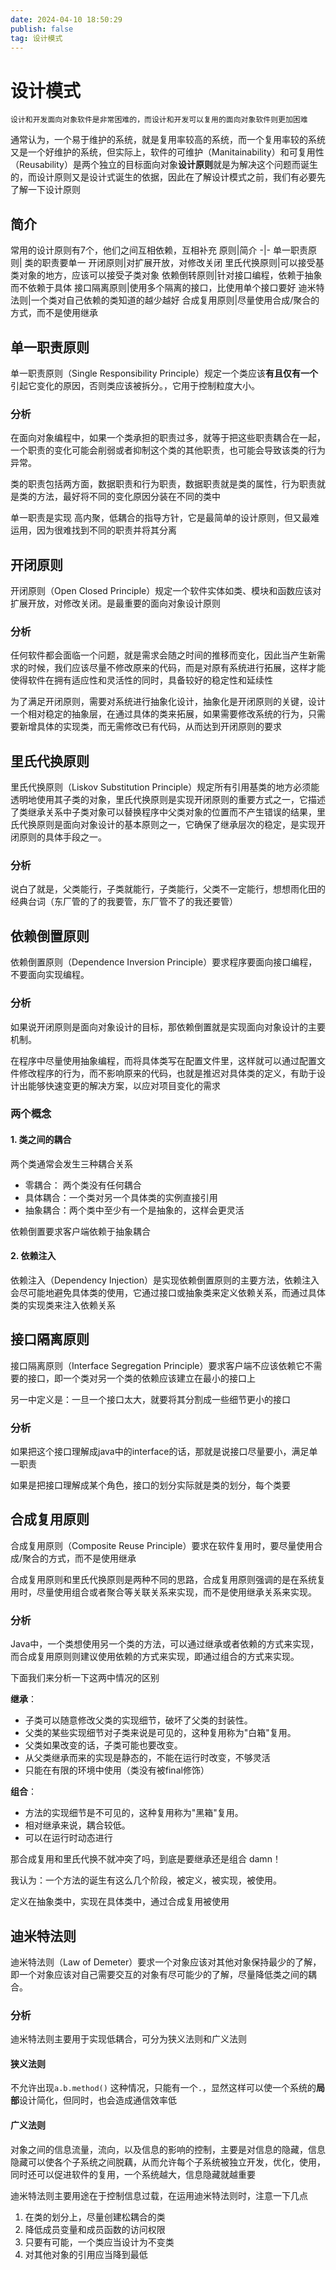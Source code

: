 ```yaml
---
date: 2024-04-10 18:50:29
publish: false
tag: 设计模式
---
```

<!-- markdownlint-disable-file -->

# 设计模式

    设计和开发面向对象软件是非常困难的，而设计和开发可以复用的面向对象软件则更加困难
通常认为，一个易于维护的系统，就是复用率较高的系统，而一个复用率较的系统又是一个好维护的系统，但实际上，软件的可维护（Manitainability）和可复用性（Reusability）是两个独立的目标面向对象**设计原则**就是为解决这个问题而诞生的，而设计原则又是设计式诞生的依据，因此在了解设计模式之前，我们有必要先了解一下设计原则

## 简介
 常用的设计原则有7个，他们之间互相依赖，互相补充
 原则|简介
 -|-
 单一职责原则| 类的职责要单一
 开闭原则|对扩展开放，对修改关闭
 里氏代换原则|可以接受基类对象的地方，应该可以接受子类对象
 依赖倒转原则|针对接口编程，依赖于抽象而不依赖于具体
 接口隔离原则|使用多个隔离的接口，比使用单个接口要好
 迪米特法则|一个类对自己依赖的类知道的越少越好
 合成复用原则|尽量使用合成/聚合的方式，而不是使用继承   
 

 ## 单一职责原则
 单一职责原则（Single Responsibility Principle）规定一个类应该**有且仅有一个**引起它变化的原因，否则类应该被拆分。，它用于控制粒度大小。
 
 ### 分析
 在面向对象编程中，如果一个类承担的职责过多，就等于把这些职责耦合在一起，一个职责的变化可能会削弱或者抑制这个类的其他职责，也可能会导致该类的行为异常。

 类的职责包括两方面，数据职责和行为职责，数据职责就是类的属性，行为职责就是类的方法，最好将不同的变化原因分装在不同的类中

 单一职责是实现 高内聚，低耦合的指导方针，它是最简单的设计原则，但又最难运用，因为很难找到不同的职责并将其分离

## 开闭原则
 开闭原则（Open Closed Principle）规定一个软件实体如类、模块和函数应该对扩展开放，对修改关闭。是最重要的面向对象设计原则
 ### 分析
 任何软件都会面临一个问题，就是需求会随之时间的推移而变化，因此当产生新需求的时候，我们应该尽量不修改原来的代码，而是对原有系统进行拓展，这样才能使得软件在拥有适应性和灵活性的同时，具备较好的稳定性和延续性


为了满足开闭原则，需要对系统进行抽象化设计，抽象化是开闭原则的关键，设计一个相对稳定的抽象层，在通过具体的类来拓展，如果需要修改系统的行为，只需要新增具体的实现类，而无需修改已有代码，从而达到开闭原则的要求

## 里氏代换原则
 里氏代换原则（Liskov Substitution Principle）规定所有引用基类的地方必须能透明地使用其子类的对象，里氏代换原则是实现开闭原则的重要方式之一，它描述了类继承关系中子类对象可以替换程序中父类对象的位置而不产生错误的结果，里氏代换原则是面向对象设计的基本原则之一，它确保了继承层次的稳定，是实现开闭原则的具体手段之一。

### 分析
说白了就是，父类能行，子类就能行，子类能行，父类不一定能行，想想雨化田的经典台词（东厂管的了的我要管，东厂管不了的我还要管）

## 依赖倒置原则
 依赖倒置原则（Dependence Inversion Principle）要求程序要面向接口编程，不要面向实现编程。

 ### 分析
 如果说开闭原则是面向对象设计的目标，那依赖倒置就是实现面向对象设计的主要机制。

 在程序中尽量使用抽象编程，而将具体类写在配置文件里，这样就可以通过配置文件修改程序的行为，而不影响原来的代码，也就是推迟对具体类的定义，有助于设计出能够快速变更的解决方案，以应对项目变化的需求

 ### 两个概念
 #### 1. 类之间的耦合
 两个类通常会发生三种耦合关系
 * 零耦合： 两个类没有任何耦合
 * 具体耦合：一个类对另一个具体类的实例直接引用
 * 抽象耦合：两个类中至少有一个是抽象的，这样会更灵活

依赖倒置要求客户端依赖于抽象耦合
#### 2. 依赖注入
 依赖注入（Dependency Injection）是实现依赖倒置原则的主要方法，依赖注入会尽可能地避免具体类的使用，它通过接口或抽象类来定义依赖关系，而通过具体类的实现类来注入依赖关系

 ## 接口隔离原则
 接口隔离原则（Interface Segregation Principle）要求客户端不应该依赖它不需要的接口，即一个类对另一个类的依赖应该建立在最小的接口上

 另一中定义是：一旦一个接口太大，就要将其分割成一些细节更小的接口

 ### 分析
 如果把这个接口理解成java中的interface的话，那就是说接口尽量要小，满足单一职责

 如果是把接口理解成某个角色，接口的划分实际就是类的划分，每个类要


## 合成复用原则
 合成复用原则（Composite Reuse Principle）要求在软件复用时，要尽量使用合成/聚合的方式，而不是使用继承

 合成复用原则和里氏代换原则是两种不同的思路，合成复用原则强调的是在系统复用时，尽量使用组合或者聚合等关联关系来实现，而不是使用继承关系来实现。
 ### 分析
Java中，一个类想使用另一个类的方法，可以通过继承或者依赖的方式来实现，而合成复用原则则建议使用依赖的方式来实现，即通过组合的方式来实现。

下面我们来分析一下这两中情况的区别

**继承**：
* 子类可以随意修改父类的实现细节，破坏了父类的封装性。
* 父类的某些实现细节对子类来说是可见的，这种复用称为"白箱"复用。
* 父类如果改变的话，子类可能也要改变。
* 从父类继承而来的实现是静态的，不能在运行时改变，不够灵活
* 只能在有限的环境中使用（类没有被final修饰）

**组合**：
* 方法的实现细节是不可见的，这种复用称为"黑箱"复用。
* 相对继承来说，耦合较低。
* 可以在运行时动态进行

那合成复用和里氏代换不就冲突了吗，到底是要继承还是组合 damn！

我认为：一个方法的诞生有这么几个阶段，被定义，被实现，被使用。

定义在抽象类中，实现在具体类中，通过合成复用被使用

## 迪米特法则
 迪米特法则（Law of Demeter）要求一个对象应该对其他对象保持最少的了解，即一个对象应该对自己需要交互的对象有尽可能少的了解，尽量降低类之间的耦合。
   
### 分析
迪米特法则主要用于实现低耦合，可分为狭义法则和广义法则
#### 狭义法则
不允许出现`a.b.method()` 这种情况，只能有一个`.`，显然这样可以使一个系统的**局部**设计简化，但同时，也会造成通信效率低
#### 广义法则
对象之间的信息流量，流向，以及信息的影响的控制，主要是对信息的隐藏，信息隐藏可以使各个子系统之间脱藕，从而允许每个子系统被独立开发，优化，使用，同时还可以促进软件的复用，一个系统越大，信息隐藏就越重要

迪米特法则主要用途在于控制信息过载，在运用迪米特法则时，注意一下几点

1. 在类的划分上，尽量创建松耦合的类
2. 降低成员变量和成员函数的访问权限
3. 只要有可能，一个类应当设计为不变类
4. 对其他对象的引用应当降到最低
